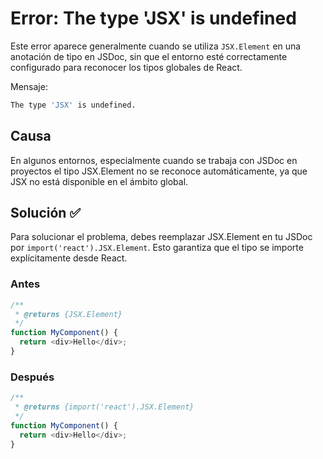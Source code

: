 # Error: The type 'JSX' is undefined

Este error aparece generalmente cuando se utiliza `JSX.Element` en una anotación de tipo en JSDoc, sin que el entorno esté correctamente configurado para reconocer los tipos globales de React.

Mensaje: 

```bash
The type 'JSX' is undefined.
```

## Causa

En algunos entornos, especialmente cuando se trabaja con JSDoc en proyectos el tipo JSX.Element no se reconoce automáticamente, ya que JSX no está disponible en el ámbito global.

## Solución ✅

Para solucionar el problema, debes reemplazar JSX.Element en tu JSDoc por `import('react').JSX.Element`. Esto garantiza que el tipo se importe explícitamente desde React.

### Antes

```javascript
/**
 * @returns {JSX.Element}
 */
function MyComponent() {
  return <div>Hello</div>;
}
```

### Después

```javascript
/**
 * @returns {import('react').JSX.Element}
 */
function MyComponent() {
  return <div>Hello</div>;
}
```
